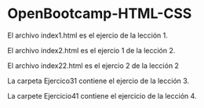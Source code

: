 # <h1>OpenBootcamp-HTML-CSS</h1>

El archivo index1.html es el ejercio de la lección 1.

El archivo index2.html es el ejercio 1 de la lección 2.

El archivo index22.html es el ejercio 2 de la lección 2

La carpeta Ejercico31 contiene el ejercio de la lección 3.

La carpete Ejercicio41 contiene el ejercicio de la lección 4.
